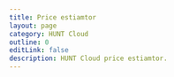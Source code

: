 ```yaml
---
title: Price estiamtor
layout: page
category: HUNT Cloud
outline: 0
editLink: false
description: HUNT Cloud price estiamtor.
---
```


<!-- # Price calculator -->

<PriceEstimator />

<!-- <iframe class="customiframe" src="https://huntcloud.pages.hdc.ntnu.no/calculator/" title="Price calculator" frameBorder="0"></iframe> -->
